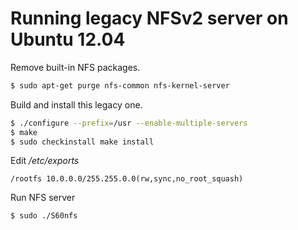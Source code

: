 # Running legacy NFSv2 server on Ubuntu 12.04

Remove built-in NFS packages.

```sh
$ sudo apt-get purge nfs-common nfs-kernel-server
```

Build and install this legacy one.

```sh
$ ./configure --prefix=/usr --enable-multiple-servers
$ make
$ sudo checkinstall make install
```

Edit */etc/exports*
```
/rootfs 10.0.0.0/255.255.0.0(rw,sync,no_root_squash)
```

Run NFS server

```sh
$ sudo ./S60nfs
```
